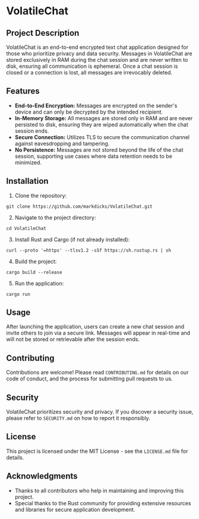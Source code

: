 # VolatileChat

## Project Description
VolatileChat is an end-to-end encrypted text chat application designed for those who prioritize privacy and data security. Messages in VolatileChat are stored exclusively in RAM during the chat session and are never written to disk, ensuring all communication is ephemeral. Once a chat session is closed or a connection is lost, all messages are irrevocably deleted.

## Features
- **End-to-End Encryption:** Messages are encrypted on the sender's device and can only be decrypted by the intended recipient.
- **In-Memory Storage:** All messages are stored only in RAM and are never persisted to disk, ensuring they are wiped automatically when the chat session ends.
- **Secure Connection:** Utilizes TLS to secure the communication channel against eavesdropping and tampering.
- **No Persistence:** Messages are not stored beyond the life of the chat session, supporting use cases where data retention needs to be minimized.

## Installation
1. Clone the repository:
```
git clone https://github.com/markdicks/VolatileChat.git
```
2. Navigate to the project directory:
```
cd VolatileChat
```
3. Install Rust and Cargo (if not already installed):
```
curl --proto '=https' --tlsv1.2 -sSf https://sh.rustup.rs | sh
```
4. Build the project:
```
cargo build --release
```
5. Run the application:
```
cargo run
```

## Usage
After launching the application, users can create a new chat session and invite others to join via a secure link. Messages will appear in real-time and will not be stored or retrievable after the session ends.

## Contributing
Contributions are welcome! Please read `CONTRIBUTING.md` for details on our code of conduct, and the process for submitting pull requests to us.

## Security
VolatileChat prioritizes security and privacy. If you discover a security issue, please refer to `SECURITY.md` on how to report it responsibly.

## License
This project is licensed under the MIT License - see the `LICENSE.md` file for details.

## Acknowledgments
- Thanks to all contributors who help in maintaining and improving this project.
- Special thanks to the Rust community for providing extensive resources and libraries for secure application development.

